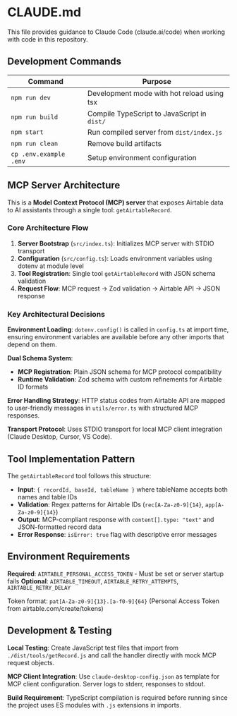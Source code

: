 # CLAUDE.md

This file provides guidance to Claude Code (claude.ai/code) when working with code in this repository.

## Development Commands

| Command | Purpose |
|---------|---------|
| `npm run dev` | Development mode with hot reload using tsx |
| `npm run build` | Compile TypeScript to JavaScript in `dist/` |
| `npm start` | Run compiled server from `dist/index.js` |
| `npm run clean` | Remove build artifacts |
| `cp .env.example .env` | Setup environment configuration |

## MCP Server Architecture

This is a **Model Context Protocol (MCP) server** that exposes Airtable data to AI assistants through a single tool: `getAirtableRecord`.

### Core Architecture Flow
1. **Server Bootstrap** (`src/index.ts`): Initializes MCP server with STDIO transport
2. **Configuration** (`src/config.ts`): Loads environment variables using dotenv at module level
3. **Tool Registration**: Single tool `getAirtableRecord` with JSON schema validation
4. **Request Flow**: MCP request → Zod validation → Airtable API → JSON response

### Key Architectural Decisions

**Environment Loading**: `dotenv.config()` is called in `config.ts` at import time, ensuring environment variables are available before any other imports that depend on them.

**Dual Schema System**: 
- **MCP Registration**: Plain JSON schema for MCP protocol compatibility
- **Runtime Validation**: Zod schema with custom refinements for Airtable ID formats

**Error Handling Strategy**: HTTP status codes from Airtable API are mapped to user-friendly messages in `utils/error.ts` with structured MCP responses.

**Transport Protocol**: Uses STDIO transport for local MCP client integration (Claude Desktop, Cursor, VS Code).

## Tool Implementation Pattern

The `getAirtableRecord` tool follows this structure:
- **Input**: `{ recordId, baseId, tableName }` where tableName accepts both names and table IDs
- **Validation**: Regex patterns for Airtable IDs (`rec[A-Za-z0-9]{14}`, `app[A-Za-z0-9]{14}`)
- **Output**: MCP-compliant response with `content[].type: "text"` and JSON-formatted record data
- **Error Response**: `isError: true` flag with descriptive error messages

## Environment Requirements

**Required**: `AIRTABLE_PERSONAL_ACCESS_TOKEN` - Must be set or server startup fails
**Optional**: `AIRTABLE_TIMEOUT`, `AIRTABLE_RETRY_ATTEMPTS`, `AIRTABLE_RETRY_DELAY`

Token format: `pat[A-Za-z0-9]{13}.[a-f0-9]{64}` (Personal Access Token from airtable.com/create/tokens)

## Development & Testing

**Local Testing**: Create JavaScript test files that import from `./dist/tools/getRecord.js` and call the handler directly with mock MCP request objects.

**MCP Client Integration**: Use `claude-desktop-config.json` as template for MCP client configuration. Server logs to stderr, responses to stdout.

**Build Requirement**: TypeScript compilation is required before running since the project uses ES modules with `.js` extensions in imports.